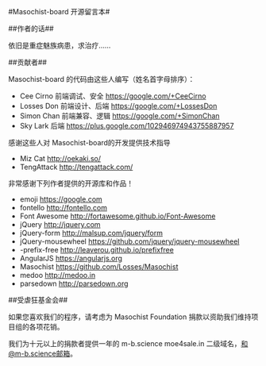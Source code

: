 #Masochist-board 开源留言本#

##作者的话##

依旧是重症魅族病患，求治疗……

##贡献者##

Masochist-board 的代码由这些人编写（姓名首字母排序）：

* Cee Cirno      前端调试、安全     https://google.com/+CeeCirno
* Losses Don     前端设计、后端     https://google.com/+LossesDon
* Simon Chan     前端兼容、逻辑     https://google.com/+SimonChan
* Sky Lark       后端             https://plus.google.com/102946974943755887957

感谢这些人对 Masochist-board的开发提供技术指导

* Miz Cat        http://oekaki.so/
* TengAttack     http://tengattack.com/

非常感谢下列作者提供的开源库和作品！

* emoji               https://google.com
* fontello            http://fontello.com
* Font Awesome        http://fortawesome.github.io/Font-Awesome
* jQuery              http://jquery.com
* jQuery-form         http://malsup.com/jquery/form
* jQuery-mousewheel   https://github.com/jquery/jquery-mousewheel
* -prefix-free        http://leaverou.github.io/prefixfree
* AngularJS           https://angularjs.org
* Masochist           https://github.com/Losses/Masochist
* medoo               http://medoo.in
* parsedown           http://parsedown.org

##受虐狂基金会##

如果您喜欢我们的程序，请考虑为 Masochist Foundation 捐款以资助我们维持项目组的各项花销。

我们为十元以上的捐款者提供一年的 m-b.science moe4sale.in 二级域名，和@m-b.science邮箱。
